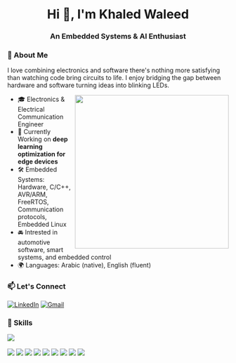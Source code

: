 <!-- header -->
<h1 align="center">Hi 👋, I'm Khaled Waleed </h1>
<h3 align="center">An Embedded Systems & AI Enthusiast</h3>

### 🧠 About Me
I love combining electronics and software there's nothing more satisfying than watching code bring circuits to life. I enjoy bridging the gap between hardware and software turning ideas into blinking LEDs.

<img src="https://i.pinimg.com/originals/f9/b8/8d/f9b88deeae101d6a8572063bb63c286e.gif" width="350" align="right" />

- 🎓 Electronics & Electrical Communication Engineer  
- 🤖 Currently Working on **deep learning optimization for edge devices**
- 🛠️ Embedded Systems: Hardware, C/C++, AVR/ARM, FreeRTOS, Communication protocols, Embedded Linux
- 🚘 Intrested in automotive software, smart systems, and embedded control
- 🌍 Languages: Arabic (native), English (fluent)


### 📫 Let's Connect
[![LinkedIn](https://img.shields.io/badge/LinkedIn-0077B5.svg?logo=linkedin&logoColor=white)](https://www.linkedin.com/in/khaledwaleedsamir/)
[![Gmail](https://img.shields.io/badge/Gmail-D14836?logo=gmail&logoColor=white)](mailto:khaledwaleed42069@gmail.com)


### 🚀 Skills
<p align="left">
  <!-- Skill Icons -->
  <img src="https://skillicons.dev/icons?i=c,cpp,python,matlab,arduino,linux,vscode,ubuntu,raspberrypi,bash,cmake,eclipse,git,github,html,jenkins,latex,notion,pycharm,qt,anaconda,pytorch,tensorflow" /><br><br> 
  <!-- Custom Badges -->
  <img src="https://img.shields.io/badge/Jetson%20Nano-76B900?style=for-the-badge&logo=nvidia&logoColor=white" />
  <img src="https://img.shields.io/badge/STMCubeMX%20&%20IDE-03234B?style=for-the-badge&logo=stmicroelectronics&logoColor=white" />
  <img src="https://img.shields.io/badge/YOCTO%20Project-9b59b6?style=for-the-badge&logo=yocto&logoColor=white" />
  <img src="https://img.shields.io/badge/QEMU-FF6600?style=for-the-badge&logo=qemu&logoColor=white" />
  <img src="https://img.shields.io/badge/Buildroot-ED1C24?style=for-the-badge&logo=linux&logoColor=white" />
  <img src="https://img.shields.io/badge/Makefiles-000000?style=for-the-badge&logo=gnubash&logoColor=white" />
  <img src="https://img.shields.io/badge/Proteus-00599C?style=for-the-badge&logo=proteus&logoColor=white" />
  <img src="https://img.shields.io/badge/easyEDA-FF9900?style=for-the-badge&logo=easyeda&logoColor=white" />
  <img src="https://img.shields.io/badge/KiCad-5193D1?style=for-the-badge&logo=kicad&logoColor=white" />
</p>

